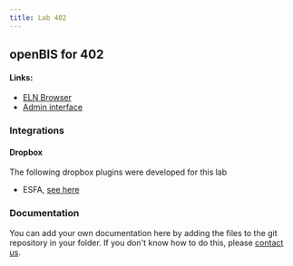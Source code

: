 ```yaml
---
title: Lab 402
---
```


## openBIS for 402

#### Links:
- [ELN Browser](https://openbis-empa-lab402.ethz.ch/)
- [Admin interface](https://openbis-empa-lab402.ethz.ch/openbis/webapp/openbis-ng-ui)

### Integrations

#### Dropbox

The following dropbox plugins were developed for this lab

- ESFA, [see here](https://gitlab.empa.ch/openbis-tools/jython-dropbox-402)

### Documentation

You can add your own documentation here by adding the files to the git repository in your folder.
If you don't know how to do this, please [contact us](/research-data-management/openbis/support).
